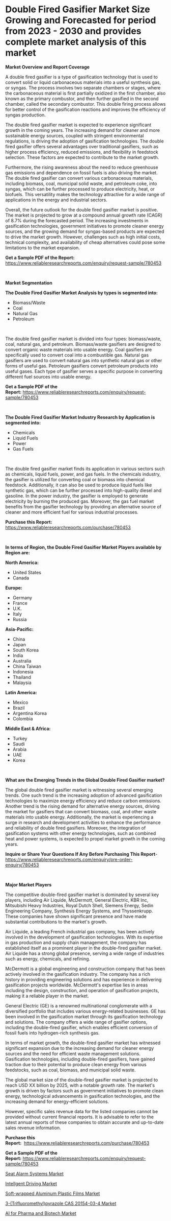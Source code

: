 <p><h1>Double Fired Gasifier Market Size Growing and Forecasted for period from 2023 - 2030 and provides complete market analysis of this market</h1></p><p><strong>Market Overview and Report Coverage</strong></p>
<p><p>A double fired gasifier is a type of gasification technology that is used to convert solid or liquid carbonaceous materials into a useful synthesis gas, or syngas. The process involves two separate chambers or stages, where the carbonaceous material is first partially oxidized in the first chamber, also known as the primary combustor, and then further gasified in the second chamber, called the secondary combustor. This double firing process allows for better control of the gasification reactions and improves the efficiency of syngas production.</p><p>The double fired gasifier market is expected to experience significant growth in the coming years. The increasing demand for cleaner and more sustainable energy sources, coupled with stringent environmental regulations, is driving the adoption of gasification technologies. The double fired gasifier offers several advantages over traditional gasifiers, such as higher process efficiency, reduced emissions, and flexibility in feedstock selection. These factors are expected to contribute to the market growth.</p><p>Furthermore, the rising awareness about the need to reduce greenhouse gas emissions and dependence on fossil fuels is also driving the market. The double fired gasifier can convert various carbonaceous materials, including biomass, coal, municipal solid waste, and petroleum coke, into syngas, which can be further processed to produce electricity, heat, or biofuels. This versatility makes the technology attractive for a wide range of applications in the energy and industrial sectors.</p><p>Overall, the future outlook for the double fired gasifier market is positive. The market is projected to grow at a compound annual growth rate (CAGR) of 8.7% during the forecasted period. The increasing investments in gasification technologies, government initiatives to promote cleaner energy sources, and the growing demand for syngas-based products are expected to drive the market growth. However, challenges such as high initial costs, technical complexity, and availability of cheap alternatives could pose some limitations to the market expansion.</p></p>
<p><strong>Get a Sample PDF of the Report:</strong> <a href="https://www.reliableresearchreports.com/enquiry/request-sample/780453">https://www.reliableresearchreports.com/enquiry/request-sample/780453</a></p>
<p>&nbsp;</p>
<p><strong>Market Segmentation</strong></p>
<p><strong>The Double Fired Gasifier Market Analysis by types is segmented into:</strong></p>
<p><ul><li>Biomass/Waste</li><li>Coal</li><li>Natural Gas</li><li>Petroleum</li></ul></p>
<p>&nbsp;</p>
<p><p>The double fired gasifier market is divided into four types: biomass/waste, coal, natural gas, and petroleum. Biomass/waste gasifiers are designed to convert organic waste materials into usable energy. Coal gasifiers are specifically used to convert coal into a combustible gas. Natural gas gasifiers are used to convert natural gas into synthetic natural gas or other forms of useful gas. Petroleum gasifiers convert petroleum products into useful gases. Each type of gasifier serves a specific purpose in converting different fuel sources into usable energy.</p></p>
<p><strong>Get a Sample PDF of the Report:</strong>&nbsp;<a href="https://www.reliableresearchreports.com/enquiry/request-sample/780453">https://www.reliableresearchreports.com/enquiry/request-sample/780453</a></p>
<p>&nbsp;</p>
<p><strong>The Double Fired Gasifier Market Industry Research by Application is segmented into:</strong></p>
<p><ul><li>Chemicals</li><li>Liquid Fuels</li><li>Power</li><li>Gas Fuels</li></ul></p>
<p>&nbsp;</p>
<p><p>The double fired gasifier market finds its application in various sectors such as chemicals, liquid fuels, power, and gas fuels. In the chemicals industry, the gasifier is utilized for converting coal or biomass into chemical feedstock. Additionally, it can also be used to produce liquid fuels like synthetic gas, which can be further processed into high-quality diesel and gasoline. In the power industry, the gasifier is employed to generate electricity by burning the produced gas. Moreover, the gas fuel market benefits from the gasifier technology by providing an alternative source of cleaner and more efficient fuel for various industrial processes.</p></p>
<p><strong>Purchase this Report:</strong>&nbsp; <a href="https://www.reliableresearchreports.com/purchase/780453">https://www.reliableresearchreports.com/purchase/780453</a></p>
<p>&nbsp;</p>
<p><strong>In terms of Region, the Double Fired Gasifier Market Players available by Region are:</strong></p>
<p>
    <p> <strong> North America: </strong>
        <ul>
            <li>United States</li>
            <li>Canada</li>
        </ul>
        </p> 
    <p> <strong> Europe: </strong>
        <ul>
            <li>Germany</li>
            <li>France</li>
            <li>U.K.</li>
            <li>Italy</li>
            <li>Russia</li>
        </ul>
        </p> 
    <p> <strong> Asia-Pacific: </strong>
        <ul>
            <li>China</li>
            <li>Japan</li>
            <li>South Korea</li>
            <li>India</li>
            <li>Australia</li>
            <li>China Taiwan</li>
            <li>Indonesia</li>
            <li>Thailand</li>
            <li>Malaysia</li>
        </ul>
        </p> 
    <p> <strong> Latin America: </strong>
        <ul>
            <li>Mexico</li>
            <li>Brazil</li>
            <li>Argentina Korea</li>
            <li>Colombia</li>
        </ul>
        </p> 
    <p> <strong> Middle East & Africa: </strong>
        <ul>
            <li>Turkey</li>
            <li>Saudi</li>
            <li>Arabia</li>
            <li>UAE</li>
            <li>Korea</li>
        </ul>
    </p>
    </p>
<p>&nbsp;</p>
<p><strong>What are the Emerging Trends in the Global Double Fired Gasifier market?</strong></p>
<p><p>The global double fired gasifier market is witnessing several emerging trends. One such trend is the increasing adoption of advanced gasification technologies to maximize energy efficiency and reduce carbon emissions. Another trend is the rising demand for alternative energy sources, driving the market for gasifiers that can convert biomass, coal, and other waste materials into usable energy. Additionally, the market is experiencing a surge in research and development activities to enhance the performance and reliability of double fired gasifiers. Moreover, the integration of gasification systems with other energy technologies, such as combined heat and power systems, is expected to propel market growth in the coming years.</p></p>
<p><strong>Inquire or Share Your Questions If Any Before Purchasing This Report</strong>- <a href="https://www.reliableresearchreports.com/enquiry/pre-order-enquiry/780453">https://www.reliableresearchreports.com/enquiry/pre-order-enquiry/780453</a></p>
<p>&nbsp;</p>
<p><strong>Major Market Players</strong></p>
<p><p>The competitive double-fired gasifier market is dominated by several key players, including Air Liquide, McDermott, General Electric, KBR Inc, Mitsubishi Heavy Industries, Royal Dutch Shell, Siemens Energy, Sedin Engineering Company, Synthesis Energy Systems, and Thyssenkrupp. These companies have shown significant presence and have made substantial contributions to the market's growth.</p><p>Air Liquide, a leading French industrial gas company, has been actively involved in the development of gasification technologies. With its expertise in gas production and supply chain management, the company has established itself as a prominent player in the double-fired gasifier market. Air Liquide has a strong global presence, serving a wide range of industries such as energy, chemicals, and refining.</p><p>McDermott is a global engineering and construction company that has been actively involved in the gasification industry. The company has a rich history in providing engineering solutions and has experience in delivering gasification projects worldwide. McDermott's expertise lies in areas including the design, construction, and operation of gasification projects, making it a reliable player in the market.</p><p>General Electric (GE) is a renowned multinational conglomerate with a diversified portfolio that includes various energy-related businesses. GE has been involved in the gasification market through its gasification technology and solutions. The company offers a wide range of gasifier options, including the double-fired gasifier, which enables efficient conversion of fossil fuels into hydrogen-rich synthesis gas.</p><p>In terms of market growth, the double-fired gasifier market has witnessed significant expansion due to the increasing demand for cleaner energy sources and the need for efficient waste management solutions. Gasification technologies, including double-fired gasifiers, have gained traction due to their potential to produce clean energy from various feedstocks, such as coal, biomass, and municipal solid waste.</p><p>The global market size of the double-fired gasifier market is projected to reach USD XX billion by 2025, with a notable growth rate. The market's growth is driven by factors such as government initiatives to promote clean energy, technological advancements in gasification technologies, and the increasing demand for energy-efficient solutions.</p><p>However, specific sales revenue data for the listed companies cannot be provided without current financial reports. It is advisable to refer to the latest annual reports of these companies to obtain accurate and up-to-date sales revenue information.</p></p>
<p><strong>Purchase this Report:</strong>&nbsp;&nbsp;<a href="https://www.reliableresearchreports.com/purchase/780453">https://www.reliableresearchreports.com/purchase/780453</a></p>
<p></p>
<p><strong>Get a Sample PDF of the Report:</strong>&nbsp;<a href="https://www.reliableresearchreports.com/enquiry/request-sample/780453">https://www.reliableresearchreports.com/enquiry/request-sample/780453</a></p>
<p><p><a href="https://www.linkedin.com/pulse/seat-alarm-systems-market-size-growth-forecast-from-2023/">Seat Alarm Systems Market</a></p><p><a href="https://github.com/mabutironaldo/Market-Research-Report-List-1/blob/main/intellgent-driving-market.md">Intellgent Driving Market</a></p><p><a href="https://www.linkedin.com/pulse/soft-wrapped-aluminum-plastic-films-market-size-2023-2030/">Soft-wrapped Aluminum Plastic Films Market</a></p><p><a href="https://medium.com/@alicehanson1974/3-trifluoromethyl-pyrazole-cas-20154-03-4-market-comprehensive-assessment-by-type-application-41298e61a28e">3-(Trifluoromethyl)pyrazole CAS 20154-03-4 Market</a></p><p><a href="https://github.com/castoriffic/Market-Research-Report-List-1/blob/main/ai-for-pharma-and-biotech-market.md">AI for Pharma and Biotech Market</a></p></p>